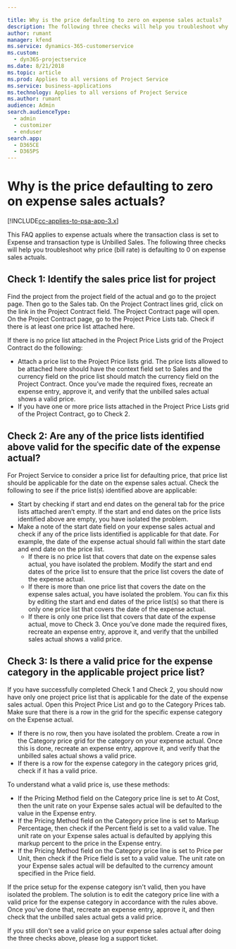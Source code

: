 ```yaml
---

title: Why is the price defaulting to zero on expense sales actuals?
description: The following three checks will help you troubleshoot why price is defaulting to 0 on expense sales actuals.
author: rumant
manager: kfend
ms.service: dynamics-365-customerservice
ms.custom:
  - dyn365-projectservice
ms.date: 8/21/2018
ms.topic: article
ms.prod: Applies to all versions of Project Service
ms.service: business-applications
ms.technology: Applies to all versions of Project Service
ms.author: rumant
audience: Admin
search.audienceType: 
  - admin
  - customizer
  - enduser
search.app: 
  - D365CE
  - D365PS
---
```


# Why is the price defaulting to zero on expense sales actuals?

[!INCLUDE[cc-applies-to-psa-app-3.x](../includes/cc-applies-to-psa-app-3x.md)]

This FAQ applies to expense actuals where the transaction class is set to Expense and transaction type is Unbilled Sales. The following three checks will help you troubleshoot why price (bill rate) is defaulting to 0 on expense sales actuals.

## Check 1: Identify the sales price list for project

Find the project from the project field of the actual and go to the project page. Then go to the Sales tab. On the Project Contract lines grid, click on the link in the Project Contract field. The Project Contract page will open. On the Project Contract page, go to the Project Price Lists tab. Check if there is at least one price list attached here.

If there is no price list attached in the Project Price Lists grid of the Project Contract do the following:

- Attach a price list to the Project Price lists grid. The price lists allowed to be attached here should have the context field set to Sales and the currency field on the price list should match the currency field on the Project Contract. Once you’ve made the required fixes, recreate an expense entry, approve it, and verify that the unbilled sales actual shows a valid price.
- If you have one or more price lists attached in the Project Price Lists grid of the Project Contract, go to Check 2.

## Check 2: Are any of the price lists identified above valid for the specific date of the expense actual?

For Project Service to consider a price list for defaulting price, that price list should be applicable for the date on the expense sales actual. Check the following to see if the price list(s) identified above are applicable:

- Start by checking if start and end dates on the general tab for the price lists attached aren’t empty. If the start and end dates on the price lists identified above are empty, you have isolated the problem. 
- Make a note of the start date field on your expense sales actual and check if any of the price lists identified is applicable for that date. For example, the date of the expense actual should fall within the start date and end date on the price list. 
	- If there is no price list that covers that date on the expense sales actual, you have isolated the problem. Modify the start and end dates of the price list to ensure that the price list covers the date of the expense actual. 
	- If there is more than one price list that covers the date on the expense sales actual, you have isolated the problem. You can fix this by editing the start and end dates of the price list(s) so that there is only one price list that covers the date of the expense actual. 
	- If there is only one price list that covers that date of the expense actual, move to Check 3.
Once you’ve done made the required fixes, recreate an expense entry, approve it, and verify that the unbilled sales actual shows a valid price.

## Check 3: Is there a valid price for the expense category in the applicable project price list? 

If you have successfully completed Check 1 and Check 2, you should now have only one project price list that is applicable for the date of the expense sales actual. Open this Project Price List and go to the Category Prices tab. Make sure that there is a row in the grid for the specific expense category on the Expense actual.
 
- If there is no row, then you have isolated the problem. Create a row in the Category price grid for the category on your expense actual. Once this is done, recreate an expense entry, approve it, and verify that the unbilled sales actual shows a valid price. 
- If there is a row for the expense category in the category prices grid, check if it has a valid price.

To understand what a valid price is, use these methods:

- If the Pricing Method field on the Category price line is set to At Cost, then the unit rate on your Expense sales actual will be defaulted to the value in the Expense entry.
- If the Pricing Method field on the Category price line is set to Markup Percentage, then check if the Percent field is set to a valid value. The unit rate on your Expense sales actual is defaulted by applying this markup percent to the price in the Expense entry.
- If the Pricing Method field on the Category price line is set to Price per Unit, then check if the Price field is set to a valid value. The unit rate on your Expense sales actual will be defaulted to the currency amount specified in the Price field.

If the price setup for the expense category isn't valid, then you have isolated the problem. The solution is to edit the category price line with a valid price for the expense category in accordance with the rules above. Once you’ve done that, recreate an expense entry, approve it, and then check that the unbilled sales actual gets a valid price.

If you still don't see a valid price on your expense sales actual after doing the three checks above, please log a support ticket.


